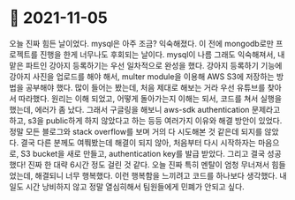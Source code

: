 # 📝 2021-11-05

오늘 진짜 힘든 날이었다. mysql은 아주 조금? 익숙해졌다. 이 전에 mongodb로만 프로젝트를 진행을 한게
너무나도 후회되는 날이다. 
mysql이 나름 그래도 익숙해져서, 내 맡은 파트인 강아지 등록하기는 우선 일차적으로 완성을 했다. 
강아지 등록하기 기능에 강아지 사진을 업로드를 해야 해서, multer module을 이용해 AWS S3에 저장하는 방법을 공부해야 했다. 
많이 들어는 봤는데, 처음 제대로 해보는 거라 우선 유튜브를 찾아서 따라했다. 
원리는 이해 되었고, 어떻게 돌아가는지 이해는 되서, 코드를 쳐서 실행을 했는데, 에러가 좀 났다. 
그래서 구글링을 해보니 aws-sdk authentication 문제라고 하고, s3을 public하게 하지 않았다고 하는 등등 여러가지 이유와 해결 방안이 있었다. 
정말 모든 블로그와 stack overflow를 보며 거의 다 시도해본 것 같은데 되지를 않았다. 
결국 다른 분께도 여쭤봤는데 해결이 되지 않아, 처음부터 다시 시작하자는 마음으로, S3 bucket을 새로 만들고, authentication key를 발급 받았다. 
그리고 결국 성공했다! 진짜 한 대략 6시간 정도 걸린 것 같다. 
오늘 진짜 특히 멘탈이 엄청 무너져서 힘들었는데, 해결되니 너무 행복했다. 
이런 행복함을 느끼려고 코드를 하나보다 생각했다. 
내일도 시간 낭비하지 않고 정말 열심히해서 팀원들에게 민폐가 안되고 싶다.